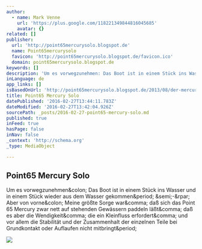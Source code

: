 ```yaml
---
author:
  - name: Mark Venne
    url: 'https://plus.google.com/118221349844816045685'
    avatar: {}
related: []
publisher:
  url: 'http://point65mercurysolo.blogspot.de'
  name: Point65mercurysolo
  favicon: 'http://point65mercurysolo.blogspot.de/favicon.ico'
  domain: point65mercurysolo.blogspot.de
keywords: []
description: 'Um es vorwegzunehmen: Das Boot ist in einem Stück ins Wasser und in einem Stück wieder aus dem Wasser gekommen. ;-) Aber von vorne: Meine größte Sorge war, daß sich das Point 65 Mercury zwar nett auf stehenden Gewässern paddeln läßt, daß es aber die Wendigkeit, die ein Kleinfluss erfordert, und vor allem die Stabilität und der Zusammenhalt der einzelnen Teile bei Grundkontakt oder Auflaufen nicht mitbringt.'
inLanguage: de
app_links: []
isBasedOnUrl: 'http://point65mercurysolo.blogspot.de/2013/08/der-mercury-undd-die-ems-der-zweite-tag.html'
title: Point65 Mercury Solo
datePublished: '2016-02-27T13:44:11.783Z'
dateModified: '2016-02-27T13:42:04.926Z'
sourcePath: _posts/2016-02-27-point65-mercury-solo.md
published: true
inFeed: true
hasPage: false
inNav: false
_context: 'http://schema.org'
_type: MediaObject

---
```

<article style=""><h1>Point65 Mercury Solo</h1><p>Um es vorwegzunehmen&amp;colon; Das Boot ist in einem Stück ins Wasser und in einem Stück wieder aus dem Wasser gekommen&amp;period; &amp;semi;-&amp;rpar; Aber von vorne&amp;colon; Meine größte Sorge war&amp;comma; daß sich das Point 65 Mercury zwar nett auf stehenden Gewässern paddeln läßt&amp;comma; daß es aber die Wendigkeit&amp;comma; die ein Kleinfluss erfordert&amp;comma; und vor allem die Stabilität und der Zusammenhalt der einzelnen Teile bei Grundkontakt oder Auflaufen nicht mitbringt&amp;period;</p><img src="http://3.bp.blogspot.com/-m8hZq7F86F0/UgpVq9B58YI/AAAAAAAAAus/qsvIFL2M5vI/s320/Foto+11.08.13+09+09+36.jpg" /></article>